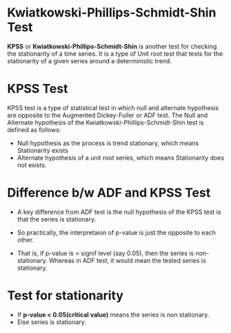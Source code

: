 # Kwiatkowski-Phillips-Schmidt-Shin Test
**KPSS** or **Kwiatkowski-Phillips-Schmidt-Shin** is another test for checking the stationarity of a time series. It is a type of Unit root test that tests for the stationarity of a given series around a deterministic trend.

# KPSS Test
KPSS test is a type of statistical test in which null and alternate hypothesis are opposite to the Augmented Dickey-Fuller or ADF test.
The Null and Alternate hypothesis of the Kwiatkowski-Phillips-Schmidt-Shin test is defined as follows:

* Null hypothesis as the process is trend stationary, which means Stationarity exists
* Alternate hypothesis of a unit root series, which means Stationarity does not exists.

> 

# Difference b/w ADF and KPSS Test
- A key difference from ADF test is the null hypothesis of the KPSS test is that the series is stationary.

- So practically, the interpretaion of p-value is just the opposite to each other.

- That is, if p-value is < signif level (say 0.05), then the series is non-stationary. Whereas in ADF test, it would mean the tested series is  stationary.

# Test for stationarity
- If **p-value < 0.05(critical value)** means the series is non stationary.
- Else  series is stationary.
